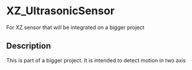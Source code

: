 # XZ_UltrasonicSensor
For XZ sensor that will be integrated on a bigger project


## Description
This is part of a bigger project. It is intended to detect motion in two axis